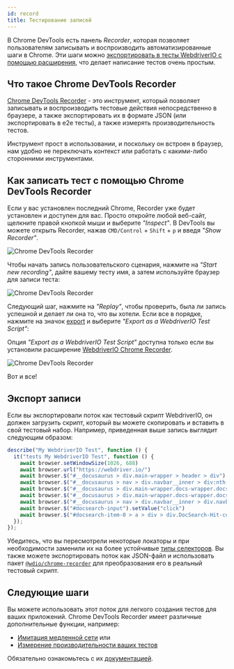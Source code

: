 ```yaml
---
id: record
title: Тестирование записей
---
```


В Chrome DevTools есть панель _Recorder_, которая позволяет пользователям записывать и воспроизводить автоматизированные шаги в Chrome. Эти шаги можно [экспортировать в тесты WebdriverIO с помощью расширения](https://chrome.google.com/webstore/detail/webdriverio-chrome-record/pllimkccefnbmghgcikpjkmmcadeddfn?hl=en), что делает написание тестов очень простым.

## Что такое Chrome DevTools Recorder

[Chrome DevTools Recorder](https://developer.chrome.com/docs/devtools/recorder/) - это инструмент, который позволяет записывать и воспроизводить тестовые действия непосредственно в браузере, а также экспортировать их в формате JSON (или экспортировать в e2e тесты), а также измерять производительность тестов.

Инструмент прост в использовании, и поскольку он встроен в браузер, нам удобно не переключать контекст или работать с какими-либо сторонними инструментами.

## Как записать тест с помощью Chrome DevTools Recorder

Если у вас установлен последний Chrome, Recorder уже будет установлен и доступен для вас. Просто откройте любой веб-сайт, щелкните правой кнопкой мыши и выберите _"Inspect"_. В DevTools вы можете открыть Recorder, нажав `CMD/Control` + `Shift` + `p` и введя _"Show Recorder"_.

![Chrome DevTools Recorder](/img/recorder/recorder.png)

Чтобы начать запись пользовательского сценария, нажмите на _"Start new recording"_, дайте вашему тесту имя, а затем используйте браузер для записи теста:

![Chrome DevTools Recorder](/img/recorder/demo.gif)

Следующий шаг, нажмите на _"Replay"_, чтобы проверить, была ли запись успешной и делает ли она то, что вы хотели. Если все в порядке, нажмите на значок [export](https://developer.chrome.com/docs/devtools/recorder/reference/#recorder-extension) и выберите _"Export as a WebdriverIO Test Script"_:

Опция _"Export as a WebdriverIO Test Script"_ доступна только если вы установили расширение [WebdriverIO Chrome Recorder](https://chrome.google.com/webstore/detail/webdriverio-chrome-record/pllimkccefnbmghgcikpjkmmcadeddfn).

![Chrome DevTools Recorder](/img/recorder/export.gif)

Вот и все!

## Экспорт записи

Если вы экспортировали поток как тестовый скрипт WebdriverIO, он должен загрузить скрипт, который вы можете скопировать и вставить в свой тестовый набор. Например, приведенная выше запись выглядит следующим образом:

```ts
describe("My WebdriverIO Test", function () {
  it("tests My WebdriverIO Test", function () {
    await browser.setWindowSize(1026, 688)
    await browser.url("https://webdriver.io/")
    await browser.$("#__docusaurus > div.main-wrapper > header > div").click()
    await browser.$("#__docusaurus > nav > div.navbar__inner > div:nth-child(1) > a:nth-child(3)").click()rec
    await browser.$("#__docusaurus > div.main-wrapper.docs-wrapper.docs-doc-page > div > aside > div > nav > ul > li:nth-child(4) > div > a").click()
    await browser.$("#__docusaurus > div.main-wrapper.docs-wrapper.docs-doc-page > div > aside > div > nav > ul > li:nth-child(4) > ul > li:nth-child(2) > a").click()
    await browser.$("#__docusaurus > nav > div.navbar__inner > div.navbar__items.navbar__items--right > div.searchBox_qEbK > button > span.DocSearch-Button-Container > span").click()
    await browser.$("#docsearch-input").setValue("click")
    await browser.$("#docsearch-item-0 > a > div > div.DocSearch-Hit-content-wrapper > span").click()
  });
});
```

Убедитесь, что вы пересмотрели некоторые локаторы и при необходимости заменили их на более устойчивые [типы селекторов](/docs/selectors). Вы также можете экспортировать поток как JSON-файл и использовать пакет [`@wdio/chrome-recorder`](https://github.com/webdriverio/chrome-recorder) для преобразования его в реальный тестовый скрипт.

## Следующие шаги

Вы можете использовать этот поток для легкого создания тестов для ваших приложений. Chrome DevTools Recorder имеет различные дополнительные функции, например:

- [Имитация медленной сети](https://developer.chrome.com/docs/devtools/recorder/#simulate-slow-network) или
- [Измерение производительности ваших тестов](https://developer.chrome.com/docs/devtools/recorder/#measure)

Обязательно ознакомьтесь с их [документацией](https://developer.chrome.com/docs/devtools/recorder).